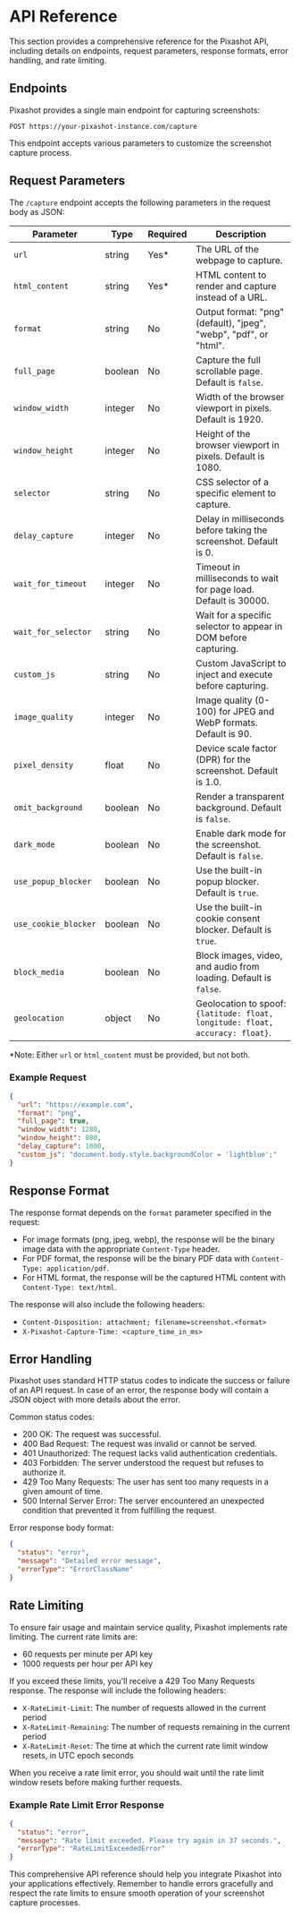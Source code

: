 # API Reference

This section provides a comprehensive reference for the Pixashot API, including details on endpoints, request parameters, response formats, error handling, and rate limiting.

## Endpoints

Pixashot provides a single main endpoint for capturing screenshots:

```
POST https://your-pixashot-instance.com/capture
```

This endpoint accepts various parameters to customize the screenshot capture process.

## Request Parameters

The `/capture` endpoint accepts the following parameters in the request body as JSON:

| Parameter | Type | Required | Description |
|-----------|------|----------|-------------|
| `url` | string | Yes* | The URL of the webpage to capture. |
| `html_content` | string | Yes* | HTML content to render and capture instead of a URL. |
| `format` | string | No | Output format: "png" (default), "jpeg", "webp", "pdf", or "html". |
| `full_page` | boolean | No | Capture the full scrollable page. Default is `false`. |
| `window_width` | integer | No | Width of the browser viewport in pixels. Default is 1920. |
| `window_height` | integer | No | Height of the browser viewport in pixels. Default is 1080. |
| `selector` | string | No | CSS selector of a specific element to capture. |
| `delay_capture` | integer | No | Delay in milliseconds before taking the screenshot. Default is 0. |
| `wait_for_timeout` | integer | No | Timeout in milliseconds to wait for page load. Default is 30000. |
| `wait_for_selector` | string | No | Wait for a specific selector to appear in DOM before capturing. |
| `custom_js` | string | No | Custom JavaScript to inject and execute before capturing. |
| `image_quality` | integer | No | Image quality (0-100) for JPEG and WebP formats. Default is 90. |
| `pixel_density` | float | No | Device scale factor (DPR) for the screenshot. Default is 1.0. |
| `omit_background` | boolean | No | Render a transparent background. Default is `false`. |
| `dark_mode` | boolean | No | Enable dark mode for the screenshot. Default is `false`. |
| `use_popup_blocker` | boolean | No | Use the built-in popup blocker. Default is `true`. |
| `use_cookie_blocker` | boolean | No | Use the built-in cookie consent blocker. Default is `true`. |
| `block_media` | boolean | No | Block images, video, and audio from loading. Default is `false`. |
| `geolocation` | object | No | Geolocation to spoof: `{latitude: float, longitude: float, accuracy: float}`. |

*Note: Either `url` or `html_content` must be provided, but not both.

### Example Request

```json
{
  "url": "https://example.com",
  "format": "png",
  "full_page": true,
  "window_width": 1280,
  "window_height": 800,
  "delay_capture": 1000,
  "custom_js": "document.body.style.backgroundColor = 'lightblue';"
}
```

## Response Format

The response format depends on the `format` parameter specified in the request:

- For image formats (png, jpeg, webp), the response will be the binary image data with the appropriate `Content-Type` header.
- For PDF format, the response will be the binary PDF data with `Content-Type: application/pdf`.
- For HTML format, the response will be the captured HTML content with `Content-Type: text/html`.

The response will also include the following headers:

- `Content-Disposition: attachment; filename=screenshot.<format>`
- `X-Pixashot-Capture-Time: <capture_time_in_ms>`

## Error Handling

Pixashot uses standard HTTP status codes to indicate the success or failure of an API request. In case of an error, the response body will contain a JSON object with more details about the error.

Common status codes:

- 200 OK: The request was successful.
- 400 Bad Request: The request was invalid or cannot be served.
- 401 Unauthorized: The request lacks valid authentication credentials.
- 403 Forbidden: The server understood the request but refuses to authorize it.
- 429 Too Many Requests: The user has sent too many requests in a given amount of time.
- 500 Internal Server Error: The server encountered an unexpected condition that prevented it from fulfilling the request.

Error response body format:

```json
{
  "status": "error",
  "message": "Detailed error message",
  "errorType": "ErrorClassName"
}
```

## Rate Limiting

To ensure fair usage and maintain service quality, Pixashot implements rate limiting. The current rate limits are:

- 60 requests per minute per API key
- 1000 requests per hour per API key

If you exceed these limits, you'll receive a 429 Too Many Requests response. The response will include the following headers:

- `X-RateLimit-Limit`: The number of requests allowed in the current period
- `X-RateLimit-Remaining`: The number of requests remaining in the current period
- `X-RateLimit-Reset`: The time at which the current rate limit window resets, in UTC epoch seconds

When you receive a rate limit error, you should wait until the rate limit window resets before making further requests.

### Example Rate Limit Error Response

```json
{
  "status": "error",
  "message": "Rate limit exceeded. Please try again in 37 seconds.",
  "errorType": "RateLimitExceededError"
}
```

This comprehensive API reference should help you integrate Pixashot into your applications effectively. Remember to handle errors gracefully and respect the rate limits to ensure smooth operation of your screenshot capture processes.